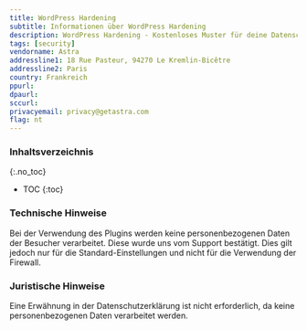 ```yaml
---
title: WordPress Hardening
subtitle: Informationen über WordPress Hardening
description: WordPress Hardening - Kostenloses Muster für deine Datenschutzerklärung inkl. technischer und juristischer Hinweise.
tags: [security]
vendorname: Astra
addressline1: 18 Rue Pasteur, 94270 Le Kremlin-Bicêtre
addressline2: Paris
country: Frankreich
ppurl:
dpaurl:
sccurl:
privacyemail: privacy@getastra.com
flag: nt
---
```

### Inhaltsverzeichnis
{:.no_toc}
* TOC
{:toc}

### Technische Hinweise
Bei der Verwendung des Plugins werden keine personenbezogenen Daten der Besucher verarbeitet. Diese wurde uns vom Support bestätigt. Dies gilt jedoch nur für die Standard-Einstellungen und nicht für die Verwendung der Firewall.

### Juristische Hinweise
Eine Erwähnung in der Datenschutzerklärung ist nicht erforderlich, da keine personenbezogenen Daten verarbeitet werden.